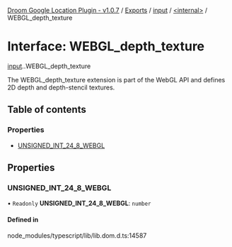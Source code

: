 [Droom Google Location Plugin - v1.0.7](../README.md) / [Exports](../modules.md) / [input](../modules/input.md) / [<internal\>](../modules/input._internal_.md) / WEBGL\_depth\_texture

# Interface: WEBGL\_depth\_texture

[input](../modules/input.md).[<internal>](../modules/input._internal_.md).WEBGL_depth_texture

The WEBGL_depth_texture extension is part of the WebGL API and defines 2D depth and depth-stencil textures.

## Table of contents

### Properties

- [UNSIGNED\_INT\_24\_8\_WEBGL](input._internal_.WEBGL_depth_texture.md#unsigned_int_24_8_webgl)

## Properties

### UNSIGNED\_INT\_24\_8\_WEBGL

• `Readonly` **UNSIGNED\_INT\_24\_8\_WEBGL**: `number`

#### Defined in

node_modules/typescript/lib/lib.dom.d.ts:14587
